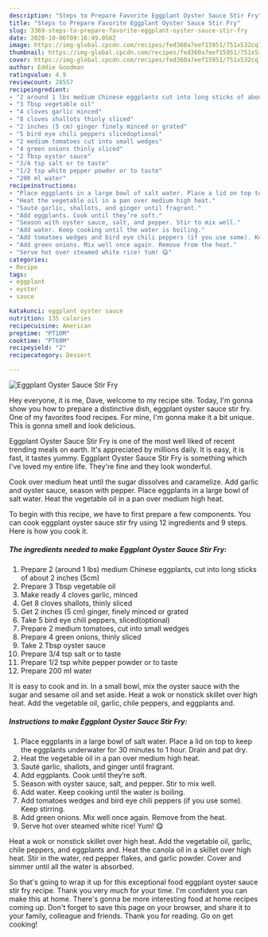 ```yaml
---
description: "Steps to Prepare Favorite Eggplant Oyster Sauce Stir Fry"
title: "Steps to Prepare Favorite Eggplant Oyster Sauce Stir Fry"
slug: 3369-steps-to-prepare-favorite-eggplant-oyster-sauce-stir-fry
date: 2020-10-06T09:16:49.056Z
image: https://img-global.cpcdn.com/recipes/fed360a7eef15951/751x532cq70/eggplant-oyster-sauce-stir-fry-recipe-main-photo.jpg
thumbnail: https://img-global.cpcdn.com/recipes/fed360a7eef15951/751x532cq70/eggplant-oyster-sauce-stir-fry-recipe-main-photo.jpg
cover: https://img-global.cpcdn.com/recipes/fed360a7eef15951/751x532cq70/eggplant-oyster-sauce-stir-fry-recipe-main-photo.jpg
author: Eddie Goodman
ratingvalue: 4.9
reviewcount: 28557
recipeingredient:
- "2 around 1 lbs medium Chinese eggplants cut into long sticks of about 2 inches 5cm"
- "3 Tbsp vegetable oil"
- "4 cloves garlic minced"
- "8 cloves shallots thinly sliced"
- "2 inches (5 cm) ginger finely minced or grated"
- "5 bird eye chili peppers slicedoptional"
- "2 medium tomatoes cut into small wedges"
- "4 green onions thinly sliced"
- "2 Tbsp oyster sauce"
- "3/4 tsp salt or to taste"
- "1/2 tsp white pepper powder or to taste"
- "200 ml water"
recipeinstructions:
- "Place eggplants in a large bowl of salt water. Place a lid on top to keep the eggplants underwater for 30 minutes to 1 hour. Drain and pat dry."
- "Heat the vegetable oil in a pan over medium high heat."
- "Sauté garlic, shallots, and ginger until fragrant."
- "Add eggplants. Cook until they’re soft."
- "Season with oyster sauce, salt, and pepper. Stir to mix well."
- "Add water. Keep cooking until the water is boiling."
- "Add tomatoes wedges and bird eye chili peppers (if you use some). Keep stirring."
- "Add green onions. Mix well once again. Remove from the heat."
- "Serve hot over steamed white rice! Yum! 😋"
categories:
- Recipe
tags:
- eggplant
- oyster
- sauce

katakunci: eggplant oyster sauce 
nutrition: 135 calories
recipecuisine: American
preptime: "PT10M"
cooktime: "PT60M"
recipeyield: "2"
recipecategory: Dessert

---
```



![Eggplant Oyster Sauce Stir Fry](https://img-global.cpcdn.com/recipes/fed360a7eef15951/751x532cq70/eggplant-oyster-sauce-stir-fry-recipe-main-photo.jpg)

Hey everyone, it is me, Dave, welcome to my recipe site. Today, I'm gonna show you how to prepare a distinctive dish, eggplant oyster sauce stir fry. One of my favorites food recipes. For mine, I'm gonna make it a bit unique. This is gonna smell and look delicious.

Eggplant Oyster Sauce Stir Fry is one of the most well liked of recent trending meals on earth. It's appreciated by millions daily. It is easy, it is fast, it tastes yummy. Eggplant Oyster Sauce Stir Fry is something which I've loved my entire life. They're fine and they look wonderful.

Cook over medium heat until the sugar dissolves and caramelize. Add garlic and oyster sauce, season with pepper. Place eggplants in a large bowl of salt water. Heat the vegetable oil in a pan over medium high heat.


To begin with this recipe, we have to first prepare a few components. You can cook eggplant oyster sauce stir fry using 12 ingredients and 9 steps. Here is how you cook it.

<!--inarticleads1-->

##### The ingredients needed to make Eggplant Oyster Sauce Stir Fry:

1. Prepare 2 (around 1 lbs) medium Chinese eggplants, cut into long sticks of about 2 inches (5cm)
1. Prepare 3 Tbsp vegetable oil
1. Make ready 4 cloves garlic, minced
1. Get 8 cloves shallots, thinly sliced
1. Get 2 inches (5 cm) ginger, finely minced or grated
1. Take 5 bird eye chili peppers, sliced(optional)
1. Prepare 2 medium tomatoes, cut into small wedges
1. Prepare 4 green onions, thinly sliced
1. Take 2 Tbsp oyster sauce
1. Prepare 3/4 tsp salt or to taste
1. Prepare 1/2 tsp white pepper powder or to taste
1. Prepare 200 ml water


It is easy to cook and in. In a small bowl, mix the oyster sauce with the sugar and sesame oil and set aside. Heat a wok or nonstick skillet over high heat. Add the vegetable oil, garlic, chile peppers, and eggplants and. 

<!--inarticleads2-->

##### Instructions to make Eggplant Oyster Sauce Stir Fry:

1. Place eggplants in a large bowl of salt water. Place a lid on top to keep the eggplants underwater for 30 minutes to 1 hour. Drain and pat dry.
1. Heat the vegetable oil in a pan over medium high heat.
1. Sauté garlic, shallots, and ginger until fragrant.
1. Add eggplants. Cook until they’re soft.
1. Season with oyster sauce, salt, and pepper. Stir to mix well.
1. Add water. Keep cooking until the water is boiling.
1. Add tomatoes wedges and bird eye chili peppers (if you use some). Keep stirring.
1. Add green onions. Mix well once again. Remove from the heat.
1. Serve hot over steamed white rice! Yum! 😋


Heat a wok or nonstick skillet over high heat. Add the vegetable oil, garlic, chile peppers, and eggplants and. Heat the canola oil in a skillet over high heat. Stir in the water, red pepper flakes, and garlic powder. Cover and simmer until all the water is absorbed. 

So that's going to wrap it up for this exceptional food eggplant oyster sauce stir fry recipe. Thank you very much for your time. I'm confident you can make this at home. There's gonna be more interesting food at home recipes coming up. Don't forget to save this page on your browser, and share it to your family, colleague and friends. Thank you for reading. Go on get cooking!
